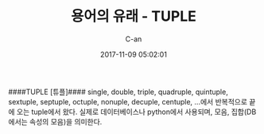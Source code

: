 ﻿---
layout: post
title:  "용어의 유래 - TUPLE"
date:   2017-11-09 05:02:01
author: C-an
categories: English_origin
---

####TUPLE [튜플]####
single, double, triple, quadruple, quintuple, sextuple, septuple, octuple, nonuple, decuple, centuple, ...에서 반복적으로 끝에 오는 tuple에서 왔다. 실제로 데이터베이스나 python에서 사용되며, 모음, 집합(DB에서는 속성의 모음)을 의미한다.